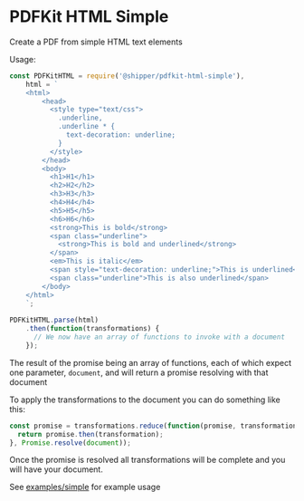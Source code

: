 # PDFKit HTML Simple

Create a PDF from simple HTML text elements


Usage: 

```js
const PDFKitHTML = require('@shipper/pdfkit-html-simple'),
    html = `
    <html>
        <head>
          <style type="text/css">
            .underline,
            .underline * {
              text-decoration: underline;
            }
          </style>
        </head>
        <body>
          <h1>H1</h1>
          <h2>H2</h2>
          <h3>H3</h3>
          <h4>H4</h4>
          <h5>H5</h5>
          <h6>H6</h6>
          <strong>This is bold</strong>
          <span class="underline">
            <strong>This is bold and underlined</strong>
          </span>
          <em>This is italic</em>
          <span style="text-decoration: underline;">This is underlined</span>
          <span class="underline">This is also underlined</span>
        </body>
    </html>
    `;
    
PDFKitHTML.parse(html)
    .then(function(transformations) {
      // We now have an array of functions to invoke with a document
    });
```

The result of the promise being an array of functions, each of which expect one parameter, `document`, and 
will return a promise resolving with that document

To apply the transformations to the document you can do something like this:

```js
const promise = transformations.reduce(function(promise, transformation) {
  return promise.then(transformation);
}, Promise.resolve(document));
```

Once the promise is resolved all transformations will be complete and you will have your document.

See [examples/simple](examples/simple) for example usage
